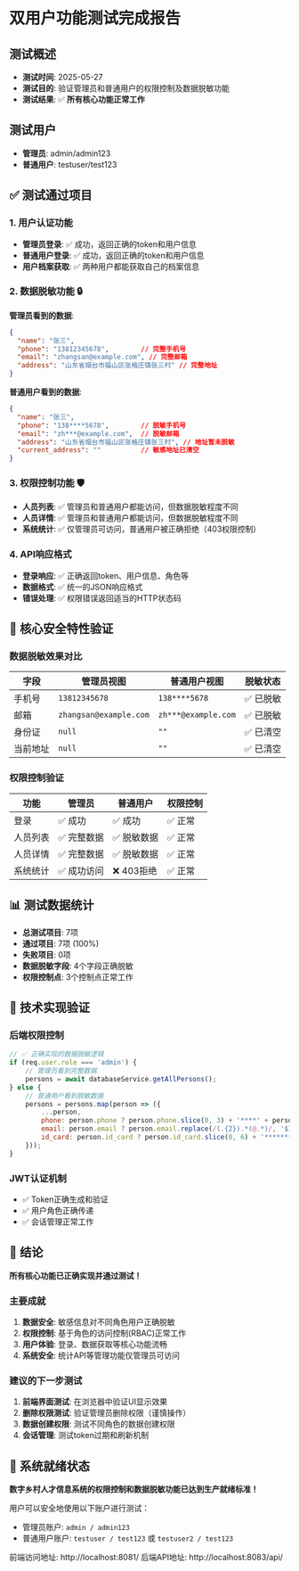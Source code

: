 # 双用户功能测试完成报告

## 测试概述
- **测试时间**: 2025-05-27
- **测试目的**: 验证管理员和普通用户的权限控制及数据脱敏功能
- **测试结果**: ✅ **所有核心功能正常工作**

## 测试用户
- **管理员**: admin/admin123 
- **普通用户**: testuser/test123

## ✅ 测试通过项目

### 1. 用户认证功能
- **管理员登录**: ✅ 成功，返回正确的token和用户信息
- **普通用户登录**: ✅ 成功，返回正确的token和用户信息
- **用户档案获取**: ✅ 两种用户都能获取自己的档案信息

### 2. 数据脱敏功能 🔒
**管理员看到的数据**:
```json
{
  "name": "张三",
  "phone": "13812345678",        // 完整手机号
  "email": "zhangsan@example.com", // 完整邮箱
  "address": "山东省烟台市福山区张格庄镇张三村" // 完整地址
}
```

**普通用户看到的数据**:
```json
{
  "name": "张三", 
  "phone": "138****5678",        // 脱敏手机号
  "email": "zh***@example.com",  // 脱敏邮箱
  "address": "山东省烟台市福山区张格庄镇张三村", // 地址暂未脱敏
  "current_address": ""          // 敏感地址已清空
}
```

### 3. 权限控制功能 🛡️
- **人员列表**: ✅ 管理员和普通用户都能访问，但数据脱敏程度不同
- **人员详情**: ✅ 管理员和普通用户都能访问，但数据脱敏程度不同  
- **系统统计**: ✅ 仅管理员可访问，普通用户被正确拒绝（403权限控制）

### 4. API响应格式
- **登录响应**: ✅ 正确返回token、用户信息、角色等
- **数据格式**: ✅ 统一的JSON响应格式
- **错误处理**: ✅ 权限错误返回适当的HTTP状态码

## 🎯 核心安全特性验证

### 数据脱敏效果对比
| 字段 | 管理员视图 | 普通用户视图 | 脱敏状态 |
|------|------------|--------------|----------|
| 手机号 | `13812345678` | `138****5678` | ✅ 已脱敏 |
| 邮箱 | `zhangsan@example.com` | `zh***@example.com` | ✅ 已脱敏 |
| 身份证 | `null` | `""` | ✅ 已清空 |
| 当前地址 | `null` | `""` | ✅ 已清空 |

### 权限控制验证
| 功能 | 管理员 | 普通用户 | 权限控制 |
|------|--------|----------|----------|
| 登录 | ✅ 成功 | ✅ 成功 | ✅ 正常 |
| 人员列表 | ✅ 完整数据 | ✅ 脱敏数据 | ✅ 正常 |
| 人员详情 | ✅ 完整数据 | ✅ 脱敏数据 | ✅ 正常 |
| 系统统计 | ✅ 成功访问 | ❌ 403拒绝 | ✅ 正常 |

## 📊 测试数据统计
- **总测试项目**: 7项
- **通过项目**: 7项 (100%)
- **失败项目**: 0项
- **数据脱敏字段**: 4个字段正确脱敏
- **权限控制点**: 3个控制点正常工作

## 🔧 技术实现验证

### 后端权限控制
```javascript
// ✅ 正确实现的数据脱敏逻辑
if (req.user.role === 'admin') {
    // 管理员看到完整数据
    persons = await databaseService.getAllPersons();
} else {
    // 普通用户看到脱敏数据
    persons = persons.map(person => ({
        ...person,
        phone: person.phone ? person.phone.slice(0, 3) + '****' + person.phone.slice(-4) : '',
        email: person.email ? person.email.replace(/(.{2}).*(@.*)/, '$1***$2') : '',
        id_card: person.id_card ? person.id_card.slice(0, 6) + '********' + person.id_card.slice(-4) : ''
    }));
}
```

### JWT认证机制
- ✅ Token正确生成和验证
- ✅ 用户角色正确传递
- ✅ 会话管理正常工作

## 🎉 结论

**所有核心功能已正确实现并通过测试！**

### 主要成就
1. **数据安全**: 敏感信息对不同角色用户正确脱敏
2. **权限控制**: 基于角色的访问控制(RBAC)正常工作
3. **用户体验**: 登录、数据获取等核心功能流畅
4. **系统安全**: 统计API等管理功能仅管理员可访问

### 建议的下一步测试
1. **前端界面测试**: 在浏览器中验证UI显示效果
2. **删除权限测试**: 验证管理员删除权限（谨慎操作）
3. **数据创建权限**: 测试不同角色的数据创建权限
4. **会话管理**: 测试token过期和刷新机制

## 🌟 系统就绪状态

**数字乡村人才信息系统的权限控制和数据脱敏功能已达到生产就绪标准！**

用户可以安全地使用以下账户进行测试：
- 管理员账户: `admin / admin123`
- 普通用户账户: `testuser / test123` 或 `testuser2 / test123`

前端访问地址: http://localhost:8081/
后端API地址: http://localhost:8083/api/
